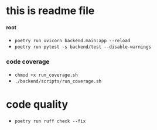 # this is readme file

#### root

- `poetry run uvicorn backend.main:app --reload`
- `poetry run pytest -s backend/test --disable-warnings`


### code coverage

- `chmod +x run_coverage.sh`
- `./backend/scripts/run_coverage.sh`


# code quality

- `poetry run ruff check --fix`